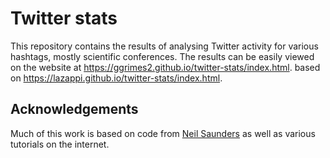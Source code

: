 # Twitter stats

This repository contains the results of analysing Twitter activity for various
hashtags, mostly scientific conferences. The results can be easily viewed on the
website at 
https://ggrimes2.github.io/twitter-stats/index.html.
based on https://lazappi.github.io/twitter-stats/index.html.

## Acknowledgements

Much of this work is based on code from
[Neil Saunders](https://github.com/neilfws) as well as various tutorials on the
internet. 
